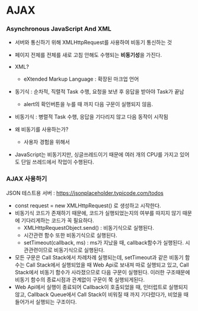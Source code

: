 # AJAX

### Asynchronous JavaScript And XML

- 서버와 통신하기 위해 XMLHttpRequest를 사용하여 비동기 통신하는 것
- 페이지 전체를 전체를 새로 고침 안해도 수행되는 **비동기성**을 가진다.

- XML?
  - eXtended Markup Language : 확장된 마크업 언어
- 동기식 : 순차적, 직렬적 Task 수행, 요청을 보낸 후 응답을 받아야 Task가 끝남
  - alert의 확인버튼을 누를 때 까지 다음 구문이 실행되지 않음.
- 비동기식 : 병렬적 Task 수행, 응답을 기다리지 않고 다음 동작이 시작됨



- 왜 비동기를 사용하는가?
  - 사용자 경험을 위해서
- JavaScript는 비동기지만, 싱글쓰레드이기 때문에 여러 개의 CPU를 가지고 있어도 단일 쓰레드에서 작업이 수행된다.



### AJAX 사용하기

JSON 테스트용 서버 : https://jsonplaceholder.typicode.com/todos

- const request = new XMLHttpRequest() 로 생성하고 시작한다.
- 비동기식 코드가 존재하기 때문에, 코드가 실행되었는지의 여부를 따지지 않기 때문에 기다리게하는 코드가 꼭 필요하다.
  - XMLHttpRequestObject.send() : 비동기식으로 실행된다.
  - 시간관련 함수 또한 비동기식으로 실행된다.
  - setTimeout(callback, ms) : ms가 지났을 때, callback함수가 실행된다. 시관관련이므로 비동기식으로 실행된다.
- 모든 구문은 Call Stack에서 차례차례 실행되는데, setTimeout과 같은 비동기 함수는 Call Stack에서 실행되었을 때 Web Api로 보내져 따로 실행되고 있고, Call Stack에서 비동기 함수가 사라졌으므로 다음 구문이 실행된다. 이러한 구조때문에 비동기 함수의 종료시점과 관계없이 구문이 쭉 실행되게된다.
- Web Api에서 실행이 종료되어 Callback이 호출되었을 때, 인터럽트로 실행되지 않고, Callback Queue에서 Call Stack이 비워질 때 까지 기다렸다가, 비었을 때 들어가서 실행되는 구조이다.
